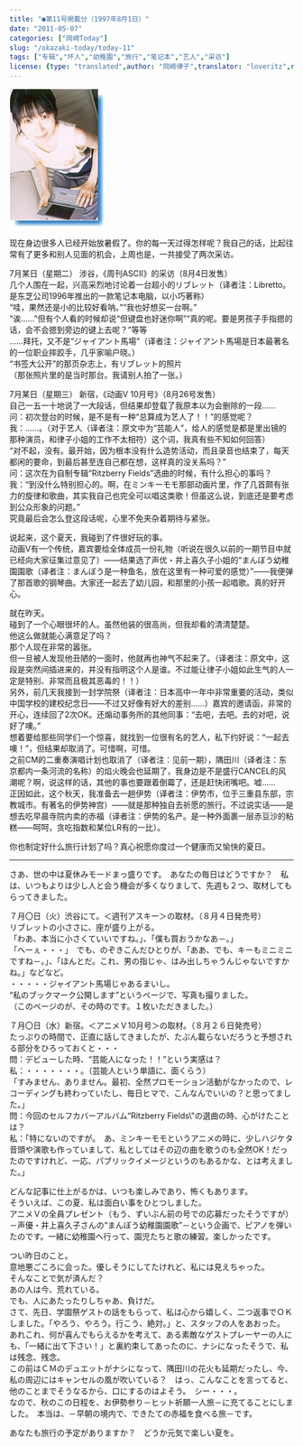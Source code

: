 ```yaml
---
title: "●第11号掲載分（1997年8月1日）"
date: "2011-05-07"
categories: ["岡崎Today"]
slug: "/okazaki-today/today-11"
tags: ["专辑","坏人","幼稚園","旅行","笔记本","艺人","采访"]
license: {type: "translated",author: "岡崎律子",translator: "loveritz",reproduced-url: "http://www.ne.jp/asahi/okazaki/book/today/today11.html",reproduced-website: "岡崎律子Book"}
---
```


[![ascii](./images/ascii.jpg)](./images/ascii.jpg)  

  


  
现在身边很多人已经开始放暑假了。你的每一天过得怎样呢？我自己的话，比起往常有了更多和别人见面的机会，上周也是，一共接受了两次采访。  

  
7月某日（星期二） 涉谷，《周刊ASCII》的采访（8月4日发售）  
几个人围在一起，兴高采烈地讨论着一台超小的リブレット（译者注：Libretto。是东芝公司1996年推出的一款笔记本电脑，以小巧著称）  
“哇，果然还是小的比较好看呐。”“我也好想买一台啊。”  
“诶……”但有个人看的时候却说“但键盘也好迷你啊”“真的呢。要是男孩子手指摁的话，会不会摁到旁边的键上去呢？”等等  
……拜托，又不是“ジャイアント馬場”（译者注：ジャイアント馬場是日本最著名的一位职业摔跤手，几乎家喻户晓。）  
“书签大公开”的那页杂志上，有リブレット的照片  
（那张照片里的是当时那台。我请别人拍了一张。）  

  
7月某日（星期三） 新宿，《动画V 10月号》（8月26号发售）  
自己一五一十地说了一大段话，但结果却登载了我原本以为会删除的一段……  
问：初次登台的时候，是不是有一种“总算成为艺人了！！”的感觉呢？  
我：……。（对于艺人（译者注：原文中为“芸能人”，给人的感觉是都是里出镜的那种演员，和律子小姐的工作不太相符）这个词，我真有些不知如何回答）  
“对不起，没有。最开始，因为根本没有什么造势活动，而且录音也结束了，每天都闲的要命，到最后甚至连自己都在想，这样真的没关系吗？”  
问：这次在为自制专辑“Ritzberry Fields”选曲的时候，有什么担心的事吗？  
我：“到没什么特别担心的。啊，在ミンキーモモ那部动画片里，作了几首颇有张力的旋律和歌曲，其实我自己也完全可以唱这类歌！但虽这么说，到底还是要考虑到公众形象的问题。”  
究竟最后会怎么登这段话呢，心里不免夹杂着期待与紧张。  

  
说起来，这个夏天，我碰到了件很好玩的事。  
动画V有一个传统，嘉宾要给全体成员一份礼物（听说在很久以前的一期节目中就已经向大家征集过意见了）――结果选了声优・井上喜久子小姐的“まんぼう幼稚園園歌（译者注：まんぼう是一种鱼名，放在这里有一种可爱的感觉）”――我便弹了那首歌的钢琴曲。大家还一起去了幼儿园，和那里的小孩一起唱歌。真的好开心。  

  
就在昨天。  
碰到了一个心眼很坏的人。虽然他装的很高尚，但我却看的清清楚楚。  
他这么做就能心满意足了吗？  
那个人现在非常的嚣张。  
但一旦被人发现他丑陋的一面时，他就再也神气不起来了。（译者注：原文中，这段是突然间插进来的，并没有指明这个人是谁。不过能让律子小姐如此生气的人一定是特别、非常而且极其恶毒的！！）  
另外，前几天我接到一封学院祭（译者注：日本高中一年中非常重要的活动，类似中国学校的建校纪念日――不过又好像有好大的差别……）嘉宾的邀请函，非常的开心，连续回了2次OK。还煽动事务所的其他同事：“去吧，去吧。去的对吧，说好了噢。”  
想着要给那些同学们一个惊喜，就找到一位很有名的艺人，私下约好说：“一起去噢！”，但结果却取消了。可惜啊，可惜。  
之前CM的二重奏演唱计划也取消了（译者注：见前一期），隅田川（译者注：东京都内一条河流的名称）的焰火晚会也延期了，我身边是不是盛行CANCEL的风潮呢？啊，说这样的话，其他的事也要跟着倒霉了，还是赶快闭嘴吧。嘘……  
正因如此，这个秋天，我准备去一趟伊势（译者注：伊势市，位于三重县东部，宗教城市。有著名的伊势神宫）――就是那种独自去祈愿的旅行。不过说实话――是想去吃早晨寺院内卖的赤福（译者注：伊势的名产。是一种外面裹一层赤豆沙的粘糕――呵呵，贪吃指数和某位LR有的一比）。  

  
你也制定好什么旅行计划了吗？真心祝愿你度过一个健康而又愉快的夏日。

---

さあ、世の中は夏休みモードまっ盛りです。　あなたの毎日はどうですか？　私は、いつもよりは少し人と会う機会が多くなりまして、先週も２つ、取材してもらってきました。  

  
７月〇日（火）渋谷にて。＜週刊アスキー＞の取材。（８月４日発売号）  
リブレットの小ささに、座が盛り上がる。  
「わあ、本当に小さくていいですね。」、「僕も買おうかなあ－。」  
「へーぇ・・・」　でも、のぞきこんだひとりが、「ああ、でも、キーもミニミニですね－。」、「ほんとだ。これ、男の指じゃ、はみ出しちゃうんじゃないですかね。」などなど。  
・・・・・ジャイアント馬場じゃあるまいし。  
“私のブックマーク公開します”というページで、写真も撮りました。  
（このページのが、その時のです。１枚いただきました。）  

  
７月〇日（水）新宿。＜アニメＶ10月号＞の取材。（８月２６日発売号）  
たっぷりの時間で、正直に話してきましたが、たぶん載らないだろうと予想される部分をひろっておくと・・・  
問：デビューした時、“芸能人になった！！”という実感は？  
私：・・・・・・・。（芸能人という単語に、面くらう）  
「すみません、ありません。最初、全然プロモーション活動がなかったので、レコーディングも終わっていたし、毎日ヒマで、こんなんでいいの？と思ってました。」  
問：今回のセルフカバーアルバム“Ritzberry Fields\\&quot;の選曲の時、心がけたことは？  
私：「特にないのですが。　あ、ミンキーモモというアニメの時に、少しハジケタ音頭や演歌も作っていまして、私としてはその辺の曲を歌うのも全然OK！だったのですけれど、一応、パブリックイメージというのもあるかな、とは考えました。」  

  
どんな記事に仕上がるかは、いつも楽しみであり、怖くもあります。  
そういえば、この夏、私は面白い事をひとつしました。  
アニメＶの全員プレゼント（もう、ずいぶん前の号での応募だったそうですが）－声優・井上喜久子さんの“まんぼう幼稚園園歌”－という企画で、ピアノを弾いたのです。一緒に幼稚園へ行って、園児たちと歌の練習。楽しかったです。  

  
つい昨日のこと。  
意地悪ごころに会った。優しそうにしてたけれど、私には見えちゃった。  
そんなことで気が済んだ？  
あの人は今、荒れている。  
でも、人にあたったりしちゃあ、負けだ。  
さて、先日、学園祭ゲストの話をもらって、私は心から嬉しく、二つ返事でＯＫしました。「やろう、やろう。行こう、絶対。」と、スタッフの人をあおった。  
あれこれ、何が喜んでもらえるかを考えて、ある素敵なゲストプレーヤーの人にも、「一緒に出て下さい！」と裏約束してあったのに、ナシになったそうで、私は残念、残念。  
この前はＣＭのデュエットがナシになって、隅田川の花火も延期だったし、今、私の周辺にはキャンセルの風が吹いている？　はっ、こんなことを言ってると、他のことまでそうなるから、口にするのはよそう。　シー・・・。  
なので、秋のこの日程を、お伊勢参り－ヒット祈願一人旅－に充てることにしました。　本当は、－早朝の境内で、できたての赤福を食べる旅－です。  

  
あなたも旅行の予定がありますか？　どうか元気で楽しい夏を。  
